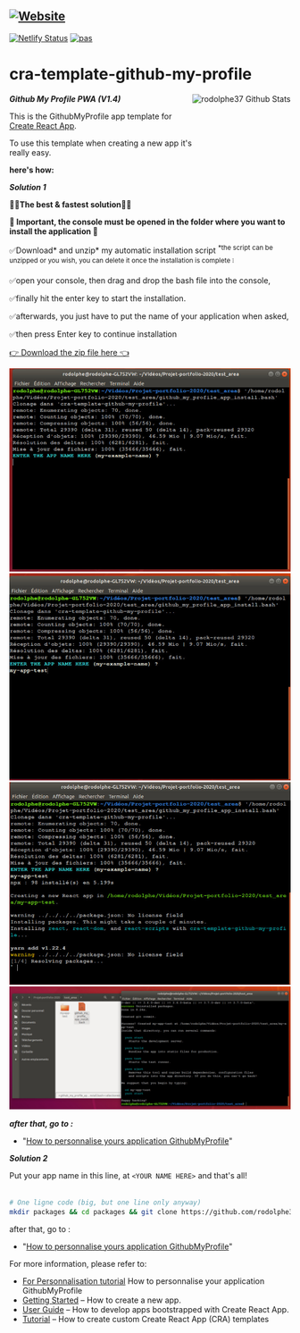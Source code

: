 [![Website](https://i.imgur.com/xSu6S5v.png)](https://rodolphe-augusto.fr)
---
[![Netlify Status](https://api.netlify.com/api/v1/badges/0a1a0b3f-9542-4602-b572-d6fd9d600a17/deploy-status)](https://app.netlify.com/sites/my-github-pwa/deploys)
[![pas](https://img.shields.io/static/v1?&message=ProgressiveApp.Store&color=74b9ff&style=flat&label=Follow%20PWA%20My%20Github%20at)](https://progressiveapp.store/pwa/PWA-My-Github)

# cra-template-github-my-profile

***Github My Profile PWA (V1.4)***
<img align="right" height="130px" alt="rodolphe37 Github Stats" src="https://imgur.com/y5S62AN.jpg" />

This is the GithubMyProfile app template for [Create React App](https://github.com/facebook/create-react-app).

To use this template when creating a new app it's really easy.

**here's how:**

***Solution 1***

**🌟🌟The best & fastest solution🌟🌟**

**🚩 Important, the console must be opened in the folder where you want to install the application 🚩**

✅Download* and unzip* my automatic installation script   <sup>*the script can be unzipped or you wish, you can delete it once the installation is complete ❕<sup>

✅open your console, then drag and drop the bash file into the console,

✅finally hit the enter key to start the installation.

✅afterwards, you just have to put the name of your application when asked,

✅then press Enter key to continue installation


<a id="raw-url" href="https://github.com/rodolphe37/cra-template-github-my-profile/blob/master/script_install/github_my_profile_app_install.zip?raw=true">👉 Download the zip file here 👈</a>

![!install-step1](demo/install-script1.1.jpg)
![!install-step1b](demo/install-script1.jpg)
![!install-step2](demo/install-script2.jpg)
![!install-step3](demo/install-script3.jpg)

***after that, go to :***
- "[How to personnalise yours application GithubMyProfile](https://github.com/rodolphe37/cra-template-github-my-profile/blob/master/template/README.md#customization-of-the-application)"

***Solution 2***

Put your app name in this line, at  ``` <YOUR NAME HERE> ``` and that's all!

```sh

# One ligne code (big, but one line only anyway)
mkdir packages && cd packages && git clone https://github.com/rodolphe37/cra-template-github-my-profile.git && cd .. && npx create-react-app <YOUR APP NAME HERE> --template file:./packages/cra-template-github-my-profile && rm -rf packages

```

after that, go to :
- "[How to personnalise yours application GithubMyProfile](https://github.com/rodolphe37/cra-template-github-my-profile/blob/master/template/README.md#customization-of-the-application)"

For more information, please refer to:
- [For Personnalisation tutorial](https://github.com/rodolphe37/cra-template-github-my-profile/blob/master/template/README.md) How to personnalise your application GithubMyProfile
- [Getting Started](https://create-react-app.dev/docs/getting-started) – How to create a new app.
- [User Guide](https://create-react-app.dev) – How to develop apps bootstrapped with Create React App.
- [Tutorial](https://medium.com/@alexgrischuk/how-to-create-custom-create-react-app-cra-templates-73a5196edeb) – How to create custom Create React App (CRA) templates
